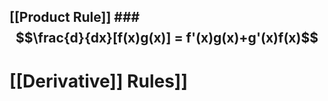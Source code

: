 ## [[Product Rule]] ### $$\frac{d}{dx}[f(x)g(x)] = f'(x)g(x)+g'(x)f(x)$$



# [[Derivative]] Rules]]